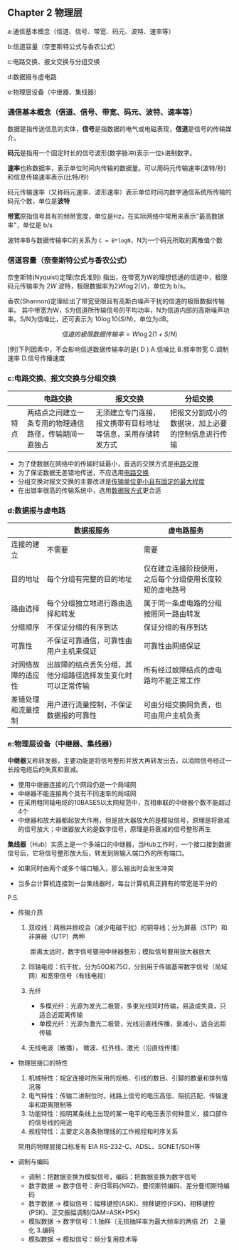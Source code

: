 ## Chapter 2 物理层

a:通信基本概念（信道、信号、带宽、码元、波特、速率等）

b:信道容量（奈奎斯特公式与香农公式）

c:电路交换、报文交换与分组交换

d:数据报与虚电路

e:物理层设备（中继器、集线器）

### 通信基本概念（信道、信号、带宽、码元、波特、速率等）

数据是指传送信息的实体，**信号**是指数据的电气或电磁表现，**信道**是信号的传输媒介。

**码元**是指用一个固定时长的信号波形(数字脉冲)表示一位`k`进制数字。

**速率**也称数据率，表示单位时间内传输的数据量。可以用码元传输速率(波特/秒)和信息传输速率表示(比特/秒)

码元传输速率（又称码元速率、波形速率）表示单位时间内数字通信系统所传输的码元个数，单位是**波特**

**带宽**原指信号具有的频带宽度，单位是Hz，在实际网络中常用来表示"最高数据率"，单位是 b/s

波特率B与数据传输率C的关系为 `C = B*logN`，N为一个码元所取的离散值个数

### 信道容量（奈奎斯特公式与香农公式）

奈奎斯特(Nyquist)定理(奈氏准则) 指出，在带宽为W的理想低通的信道中，极限码元传输率为 $2W$ 波特，极限数据率为$2W\log2(V)$，单位为 b/s。

香农(Shannon)定理给出了带宽受限且有高斯白噪声干扰的信道的极限数据传输率。 其中带宽为W，S为信道所传输信号的平均功率，N为信道内部的高斯噪声功率。S/N为信噪比，还可表示为 $10\log{10}{(S/N)}$，单位为dB。

$$ 信道的极限数据传输率 = W\log2(1+S/N) $$

[例]下列因素中，不会影响信道数据传输率的是( D ) A.信噪比 B.频率带宽 C.调制速率 D.信号传播速度

### c:电路交换、报文交换与分组交换

|      | 电路交换                                               | 报文交换                                                     | 分组交换                                           |
| ---- | ------------------------------------------------------ | ------------------------------------------------------------ | -------------------------------------------------- |
| 特点 | 两结点之间建立一条专用的物理通信路径，传输期间一直独占 | 无须建立专门连接，报文携带有目标地址等信息，采用存储转发方式 | 把报文分割成小的数据块，加上必要的控制信息进行传输 |

- 为了使数据在网络中的传输时延最小，首选的交换方式是<u>电路交换</u>
- 为了保证数据无差错地传送，不应选用<u>电路交换</u>
- 分组交换对报文交换的主要改进是<u>传输单位更小且有固定的最大程度</u>
- 在出错率很高的传输系统中，选用<u>数据报方式</u>更合适

### d:数据报与虚电路

|                    | 数据报服务                                                   | 虚电路服务                                               |
| ------------------ | ------------------------------------------------------------ | -------------------------------------------------------- |
| 连接的建立         | 不需要                                                       | 需要                                                     |
| 目的地址           | 每个分组有完整的目的地址                                     | 仅在建立连接阶段使用，之后每个分组使用长度较短的虚电路号 |
| 路由选择           | 每个分组独立地进行路由选择和转发                             | 属于同一条虚电路的分组按照同一路由转发                   |
| 分组顺序           | 不保证分组的有序到达                                         | 保证分组的有序到达                                       |
| 可靠性             | 不保证可靠通信，可靠性由用户主机来保证                       | 可靠性由网络保证                                         |
| 对网络故障的适应性 | 出故障的结点丢失分组，其他分组路径选择发生变化时可以正常传输 | 所有经过故障结点的虚电路均不能正常工作                   |
| 差错处理和流量控制 | 用户进行流量控制，不保证数据报的可靠性                       | 可由分组交换网负责，也可由用户主机负责                   |

### e:物理层设备（中继器、集线器）

**中继器**又称转发器，主要功能是将信号整形并放大再转发出去，以消除信号经过一长段电缆后的失真和衰减。

- 使用中继器连接的几个网段仍是一个局域网
- 中继器不能连接两个具有不同速率的局域网
- 在采用粗同轴电缆的10BASE5以太网规范中，互相串联的中继器个数不能超过4个
- 中继器和放大器都起放大作用，但是放大器放大的是模拟信号，原理是将衰减的信号放大；中继器放大的是数字信号，原理是将衰减的信号整形再生

**集线器**（Hub）实质上是一个多端口的中继器，当Hub工作时，一个接口接到数据信号后，它将信号整形放大后，转发到除输入端口外的所有端口。

- 如果同时由两个或多个端口输入，那么输出时会发生冲突

- 当多台计算机连接到一台集线器时，每台计算机真正拥有的带宽是平分的

  

P.S.

- 传输介质

  1. 双绞线：两根并排绞合（减少电磁干扰）的铜导线；分为屏蔽（STP）和非屏蔽（UTP）两种

     ​	距离太远时，数字信号要用中继器整形；模拟信号要用放大器放大

  2. 同轴电缆：抗干扰，分为50Ω和75Ω，分别用于传输基带数字信号（局域网）和宽带信号（有线电视）

  3. 光纤

     - 多模光纤：光源为发光二极管，多束光线同时传输，易造成失真，只适合近距离传输
     - 单模光纤：光源为激光二极管，光线沿直线传播，衰减小，适合远距传输

  4. 无线电波（散播）， 微波、红外线、激光（沿直线传播）

- 物理层接口的特性

  1. 机械特性：规定连接时所采用的规格、引线的数目、引脚的数量和排列情况等
  2. 电气特性：传输二进制位时，线路上信号的电压高低、阻抗匹配、传输速率和距离限制等
  3. 功能特性：指明某条线上出现的某一电平的电压表示何种意义，接口部件的信号线的用途
  4. 规程特性：主要定义各条物理线的工作规程和时序关系

  常用的物理层接口标准有 EIA RS-232-C、ADSL、SONET/SDH等

- 调制与编码

  - 调制：把数据变换为模拟信号，编码：把数据变换为数字信号
  - 数字数据 → 数字信号：非归零码(NRZ)、曼彻斯特编码、差分曼彻斯特编码
  - 数字数据 → 模拟信号：幅移键控(ASK)、频移键控(FSK)、相移键控(PSK)、正交振幅调制(QAM=ASK+PSK)
  - 模拟数据 → 数字信号：1.抽样（无损抽样率为最大频率的两倍 2f） 2.量化 3.编码
  - 模拟数据 → 模拟信号：频分复用技术等

